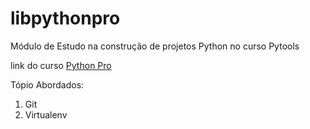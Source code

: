 # libpythonpro
Módulo de Estudo na construção de projetos Python no curso Pytools

link do curso [Python Pro](https://www.python.pro.br/)

Tópio Abordados:
 1. Git
 2. Virtualenv 